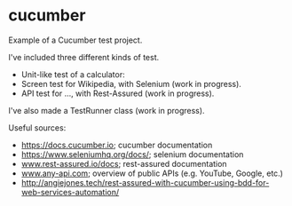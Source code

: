 # cucumber

Example of a Cucumber test project.

I've included three different kinds of test.
- Unit-like test of a calculator:
- Screen test for Wikipedia, with Selenium (work in progress).
- API test for ..., with Rest-Assured (work in progress).

I've also made a TestRunner class (work in progress).

Useful sources:
- https://docs.cucumber.io; cucumber documentation
- https://www.seleniumhq.org/docs/; selenium documentation
- www.rest-assured.io/docs; rest-assured documentation
- www.any-api.com; overview of public APIs (e.g. YouTube, Google, etc.)
- http://angiejones.tech/rest-assured-with-cucumber-using-bdd-for-web-services-automation/